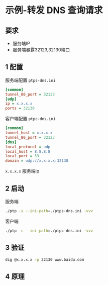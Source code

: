 # 示例-转发 DNS 查询请求

## 要求

* 服务端IP
* 服务端暴露32123,32130端口



## 1 配置

服务端配置
`ptps-dns.ini`
```ini
[common]
tunnel_80_port = 32123
[udp]
ip = x.x.x.x
ports = 32130
```

客户端配置
`ptpc-dns.ini`

```ini
[common]
tunnel_host = x.x.x.x
tunnel_80_port = 32123
[dns]
local_protocol = udp
local_host = 8.8.8.8
local_port = 53
domain = udp://x.x.x.x:32130
```

`x.x.x.x` 服务端ip


## 2 启动


服务端
```sh
./ptp -s --ini-path=./ptps-dns.ini -vvv
```


客户端

```sh
./ptp -c --ini-path=./ptpc-dns.ini -vvv
```

## 3 验证

```sh
dig @x.x.x.x -p 32130 www.baidu.com
```



## 4 原理



